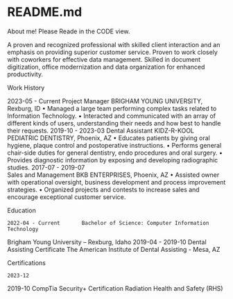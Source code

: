# README.md
About me! Please Reade in the CODE view.

A proven and recognized professional with skilled client interaction and an emphasis on providing superior customer service. Proven to work closely with coworkers for effective data management. Skilled in document digitization, office modernization and data organization for enhanced productivity.
 
Work History
 
2023-05 - Current
	Project Manager
BRIGHAM YOUNG UNIVERSITY, Rexburg, ID
•	Managed a large team performing complex tasks related to Information Technology.
•	Interacted and communicated with an array of different kinds of users, understanding their needs and how best to handle their requests.
2019-10 - 2023-03
   	Dental Assistant
KIDZ-R-KOOL PEDIATRIC DENTISTRY, Phoenix, AZ
•	Educates patients by giving oral hygiene, plaque control and postoperative instructions.
•	Performs general chair-side duties for general dentistry, endo procedures and oral surgery.
•	Provides diagnostic information by exposing and developing radiographic studies.
2017-07 - 2019-07	 	
	Sales and Management
BKB ENTERPRISES, Phoenix, AZ
•	Assisted owner with operational oversight, business development and process improvement strategies.
•	Organized projects and contests to increase sales and encourage exceptional customer service.

Education
 
 	2022-04 - Current	 	Bachelor of Science: Computer Information Technology
Brigham Young University – Rexburg, Idaho
 	2019-04 - 2019-10	 	Dental Assisting Certificate 
The American Institute of Dental Assisting - Mesa, AZ 
 
Certifications
 
 	2023-12
2019-10	 	CompTia Security+ Certification
Radiation Health and Safety (RHS)
